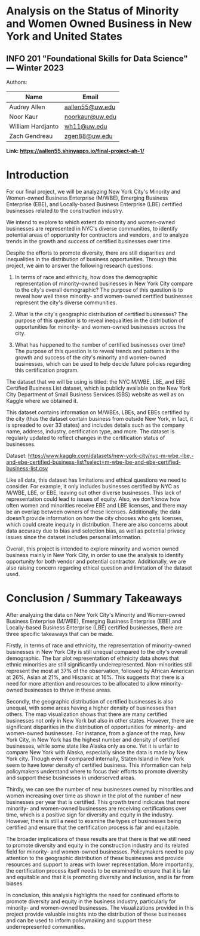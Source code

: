 # Analysis on the Status of Minority and Women Owned Business in New York and United States
## INFO 201 "Foundational Skills for Data Science" — Winter 2023

Authors:

| Name              | Email           |
|-------------------|-----------------|
| Audrey Allen      | aallen55@uw.edu |
| Noor Kaur         | noorkaur@uw.edu |
| William Hardjanto | wh11@uw.edu     |
| Zach Gendreau     | zgen88@uw.edu   |

**Link: https://aallen55.shinyapps.io/final-project-ah-1/**

# Introduction
For our final project, we will be analyzing New York City's Minority and Women-owned Business Enterprise (M/WBE), Emerging Business Enterprise (EBE), and Locally-based Business Enterprise (LBE) certified businesses related to the construction industry.

We intend to explore to which extent do minority and women-owned businesses are represented in NYC's diverse communities, to identify potential areas of opportunity for contractors and vendors, and to analyze trends in the growth and success of certified businesses over time.

Despite the efforts to promote diversity, there are still disparities and inequalities in the distribution of business opportunities. Through this project, we aim to answer the following research questions:

1. In terms of race and ethnicity, how does the demographic representation of minority-owned businesses in New York City compare to the city's overall demographic? The purpose of this question is to reveal how well these minority- and women-owned certified businesses represent the city's diverse communities.

2. What is the city's geographic distribution of certified businesses?  The purpose of this question is to reveal inequalities in the distribution of opportunities for minority- and women-owned businesses across the city.

3. What has happened to the number of certified businesses over time? The purpose of this question is to reveal trends and patterns in the growth and success of the city's minority and women-owned businesses, which can be used to help decide future policies regarding this certification program.

The dataset that we will be using is titled: the NYC M/WBE, LBE, and EBE Certified Business List dataset, which is publicly available on the New York City Department of Small Business Services (SBS) website as well as on Kaggle where we obtained it.

This dataset contains information on M/WBEs, LBEs, and EBEs certified by the city (thus the dataset contain business from outside New York, in fact, it is spreaded to over 33 states) and includes details such as the company name, address, industry, certification type, and more. The dataset is regularly updated to reflect changes in the certification status of businesses.

Dataset: https://www.kaggle.com/datasets/new-york-city/nyc-m-wbe,-lbe,-and-ebe-certified-business-list?select=m-wbe-lbe-and-ebe-certified-business-list.csv

Like all data, this dataset has limitations and ethical questions we need to consider. For example, it only includes businesses certified by NYC as M/WBE, LBE, or EBE, leaving out other diverse businesses. This lack of representation could lead to issues of equity. Also, we don't know how often women and minorities receive EBE and LBE licenses, and there may be an overlap between owners of these licenses. Additionally, the data doesn't provide information on how the city chooses who gets licenses, which could create inequity in distribution. There are also concerns about data accuracy due to bias and selection bias, as well as potential privacy issues since the dataset includes personal information.

Overall, this project is intended to explore minority and women owned business mainly in New York City, in order to use the analysis to identify opportunity for both vendor and potential contractor. Additionally, we are also raising concern regarding ethical question and limitation of the dataset used.

# Conclusion / Summary Takeaways

After analyzing the data on New York City's Minority and Women-owned Business Enterprise (M/WBE), Emerging Business Enterprise (EBE),and Locally-based Business Enterprise (LBE) certified businesses, there are three specific takeaways that can be made.

Firstly, in terms of race and ethnicity, the representation of minority-owned businesses in New York City is still unequal compared to the city's overall demographic. The bar plot representation of ethnicity data shows that ethnic minorities are still significantly underrepresented. Non-minorities still represent the most at 37% of the observation, followed by African American at 26%, Asian at 21%, and Hispanic at 16%. This suggests that there is a need for more attention and resources to be allocated to allow minority-owned businesses to thrive in these areas.

Secondly, the geographic distribution of certified businesses is also unequal, with some areas having a higher density of businesses than others. The map visualization shows that there are many certified businesses not only in New York but also in other states. However, there are significant disparities in the distribution of opportunities for minority- and women-owned businesses. For instance, from a glance of the map, New York City, in New York has the highest number and density of certified businesses, while some state like Alaska only as one. Yet it is unfair to compare New York with Alaska, especially since the data is made by New York city. Though even if compared internally, Staten Island in New York seem to have lower density of certified business. This information can help policymakers understand where to focus their efforts to promote diversity and support these businesses in underserved areas.

Thirdly, we can see the number of new businesses owned by minorities and women increasing over time as shown in the plot of the number of new businesses per year that is certified. This growth trend indicates that more minority- and women-owned businesses are receiving certifications over time, which is a positive sign for diversity and equity in the industry. However, there is still a need to examine the types of businesses being certified and ensure that the certification process is fair and equitable.

The broader implications of these results are that there is that we still need to promote diversity and equity in the construction industry and its related field for minority- and women-owned businesses. Policymakers need to pay attention to the geographic distribution of these businesses and provide resources and support to areas with lower representation. More importantly, the certification process itself needs to be examined to ensure that it is fair and equitable and that it is promoting diversity and inclusion, and is far from biases.

In conclusion, this analysis highlights the need for continued efforts to promote diversity and equity in the business industry, particularly for minority- and women-owned businesses. The visualizations provided in this project provide valuable insights into the distribution of these businesses and can be used to inform policymaking and support these underrepresented communities.

